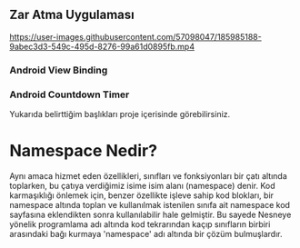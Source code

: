 ## Zar Atma Uygulaması
https://user-images.githubusercontent.com/57098047/185985188-9abec3d3-549c-495d-8276-99a61d0895fb.mp4

### Android View Binding
### Android Countdown Timer

Yukarıda belirttiğim başlıkları proje içerisinde görebilirsiniz.



# Namespace Nedir?
Aynı amaca hizmet eden özellikleri, sınıfları ve fonksiyonları bir çatı altında toplarken, bu çatıya verdiğimiz isime isim alanı (namespace) denir.
Kod karmaşıklığı önlemek için, benzer özellikte işleve sahip kod blokları, bir namespace altında toplan ve kullanılmak istenilen sınıfa ait namespace kod sayfasına eklendikten sonra kullanılabilir hale gelmiştir. 
Bu sayede Nesneye yönelik programlama adı altında kod tekrarından kaçıp sınıfların birbiri arasındaki bağı kurmaya 'namespace' adı altında bir çözüm bulmuşlardır.
